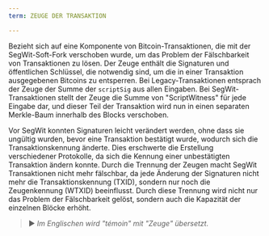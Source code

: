 ```yaml
---
term: ZEUGE DER TRANSAKTION

---
```

Bezieht sich auf eine Komponente von Bitcoin-Transaktionen, die mit der SegWit-Soft-Fork verschoben wurde, um das Problem der Fälschbarkeit von Transaktionen zu lösen. Der Zeuge enthält die Signaturen und öffentlichen Schlüssel, die notwendig sind, um die in einer Transaktion ausgegebenen Bitcoins zu entsperren. Bei Legacy-Transaktionen entsprach der Zeuge der Summe der `scriptSig` aus allen Eingaben. Bei SegWit-Transaktionen stellt der Zeuge die Summe von "ScriptWitness" für jede Eingabe dar, und dieser Teil der Transaktion wird nun in einen separaten Merkle-Baum innerhalb des Blocks verschoben.

Vor SegWit konnten Signaturen leicht verändert werden, ohne dass sie ungültig wurden, bevor eine Transaktion bestätigt wurde, wodurch sich die Transaktionskennung änderte. Dies erschwerte die Erstellung verschiedener Protokolle, da sich die Kennung einer unbestätigten Transaktion ändern konnte. Durch die Trennung der Zeugen macht SegWit Transaktionen nicht mehr fälschbar, da jede Änderung der Signaturen nicht mehr die Transaktionskennung (TXID), sondern nur noch die Zeugenkennung (WTXID) beeinflusst. Durch diese Trennung wird nicht nur das Problem der Fälschbarkeit gelöst, sondern auch die Kapazität der einzelnen Blöcke erhöht.

> ► *Im Englischen wird "témoin" mit "Zeuge" übersetzt.*